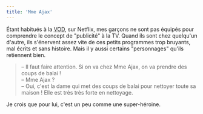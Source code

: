 ```yaml
---
title: 'Mme Ajax'
---
```


Étant habitués à la <abbr title="Video On Demand, Vidéo à la demande">VOD</abbr>, sur Netflix, mes garçons ne sont pas équipés pour comprendre le concept de "publicité" à la TV. Quand ils sont chez quelqu'un d'autre, ils s'énervent assez vite de ces petits programmes trop bruyants, mal écrits et sans histoire. Mais il y aussi certains "personnages" qu'ils retiennent bien.

<!-- more -->

> – Il faut faire attention. Si on va chez Mme Ajax, on va prendre des coups de balai !  
> – Mme Ajax ?  
> – Oui, c'est la dame qui met des coups de balai pour nettoyer toute sa maison ! Elle est très très forte en nettoyage.

Je crois que pour lui, c'est un peu comme une super-héroine.